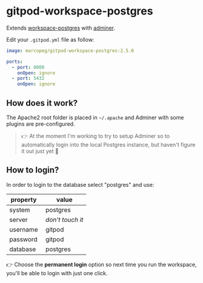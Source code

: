 # gitpod-workspace-postgres

Extends [workspace-postgres](https://github.com/gitpod-io/workspace-images/tree/master/postgres) with [adminer](https://www.adminer.org/).

Edit your `.gitpod.yml` file as follow:

```yml
image: marcopeg/gitpod-workspace-postgres:2.5.0

ports:
  - port: 8008
    onOpen: ignore
  - port: 5432
    onOpen: ignore
```

## How does it work?

The Apache2 root folder is placed in `~/.apache` and Adminer with some
plugins are pre-configured.

> 👉 At the moment I'm working to try to setup Adminer so to automatically
> login into the local Postgres instance, but haven't figure it out just yet 🤔

## How to login?

In order to login to the database select "postgres" and use:

| property |  value            |
| -------- | ----------------- |
| system   |  postgres         |
| server   |  *don't touch it* |
| username |  gitpod           |
| password |  gitpod           |
| database |  postgres         |

👉 Choose the **permanent login** option so next
time you run the workspace, you'll be able to login with just one click.
